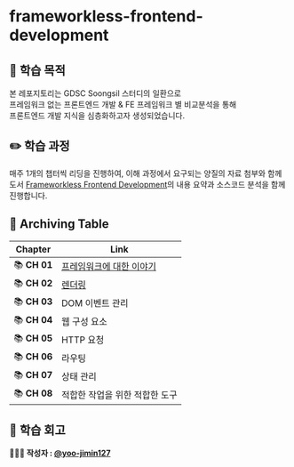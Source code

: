 # frameworkless-frontend-development

## 💭 학습 목적
본 레포지토리는 GDSC Soongsil 스터디의 일환으로    
프레임워크 없는 프론트엔드 개발 & FE 프레임워크 별 비교분석을 통해   
프론트엔드 개발 지식을 심층화하고자 생성되었습니다.    

## ✏️ 학습 과정
매주 1개의 챕터씩 리딩을 진행하여, 이해 과정에서 요구되는 양질의 자료 첨부와 함께   
도서 [Frameworkless Frontend Development](http://www.yes24.com/Product/Goods/96639825)의 내용 요약과 소스코드 분석을 함께 진행합니다.    

## 🎉 Archiving Table
|**Chapter**|**Link**|
|:---:|---|
|📚 **CH 01**|[프레임워크에 대한 이야기](https://github.com/yoo-jimin127/frameworkless-frontend-development/tree/main/CH01)|
|📚 **CH 02**|[렌더링](https://github.com/yoo-jimin127/frameworkless-frontend-development/tree/main/CH02)|
|📚 **CH 03**|DOM 이벤트 관리|
|📚 **CH 04**|웹 구성 요소|
|📚 **CH 05**|HTTP 요청|
|📚 **CH 06**|라우팅|
|📚 **CH 07**|상태 관리|
|📚 **CH 08**|적합한 작업을 위한 적합한 도구|

## 🎯 학습 회고

**👩🏻‍💻 작성자 : [@yoo-jimin127](https://github.com/yoo-jimin127)**    
